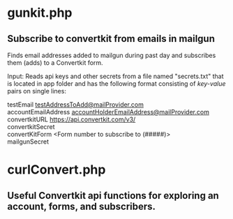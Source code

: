 # gunkit.php
## Subscribe to convertkit from emails in mailgun
Finds email addresses added to mailgun during past day and subscribes them (adds) to a Convertkit form.

Input:
Reads api keys and other secrets from a file named "secrets.txt" that is located in app folder and has the following format consisting of *key-value* pairs on single lines:

testEmail testAddressToAdd@mailProvider.com  
accountEmailAddress accountHolderEmailAddress@mailProvider.com  
convertkitURL https://api.convertkit.com/v3/  
convertkitSecret <your-convertkit-api-secret-here>  
convertKitForm <Form number to subscribe to (#####)>  
mailgunSecret <your-mailgun-api-secret-here>


# curlConvert.php
## Useful Convertkit api functions for exploring an account, forms, and subscribers.